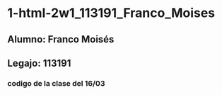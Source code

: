 # 1-html-2w1_113191_Franco_Moises
## Alumno: Franco Moisés
## Legajo: 113191
### codigo de la clase del 16/03
